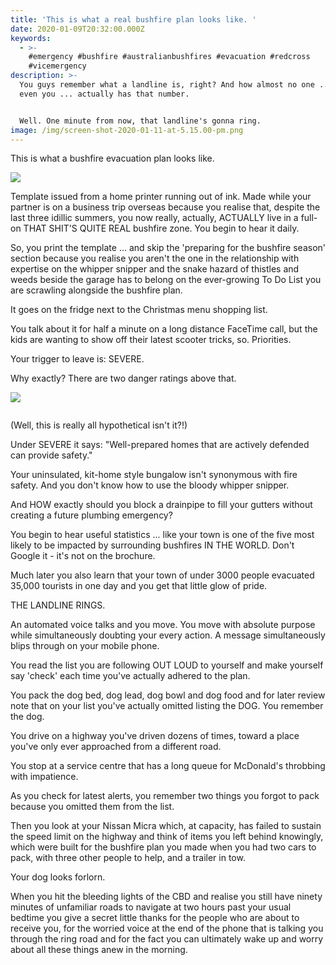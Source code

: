 ```yaml
---
title: 'This is what a real bushfire plan looks like. '
date: 2020-01-09T20:32:00.000Z
keywords:
  - >-
    #emergency #bushfire #australianbushfires #evacuation #redcross
    #vicemergency
description: >-
  You guys remember what a landline is, right? And how almost no one ... not
  even you ... actually has that number. 


  Well. One minute from now, that landline's gonna ring. 
image: /img/screen-shot-2020-01-11-at-5.15.00-pm.png
---
```

This is what a bushfire evacuation plan looks like.  

![](/img/signal-attachment-2020-01-11-171117.jpeg)

Template issued from a home printer running out of ink. Made while your partner is on a business trip overseas because you realise that, despite the last three idillic summers, you now really, actually, ACTUALLY live in a full-on THAT SHIT'S QUITE REAL bushfire zone. You begin to hear it daily.

So, you print the template ... and skip the 'preparing for the bushfire season' section because you realise you aren't the one in the relationship with expertise on the whipper snipper and the snake hazard of thistles and weeds beside the garage has to belong on the ever-growing To Do List you are scrawling alongside the bushfire plan. 

It goes on the fridge next to the Christmas menu shopping list. 

You talk about it for half a minute on a long distance FaceTime call, but the kids are wanting to show off their latest scooter tricks, so. Priorities. 

Your trigger to leave is: SEVERE.

Why exactly? There are two danger ratings above that. 

![](/img/signal-attachment-2020-01-11-171144.jpeg)

![]()

(Well, this is really all hypothetical isn't it?!)

Under SEVERE it says: "Well-prepared homes that are actively defended can provide safety." 

Your uninsulated, kit-home style bungalow isn't synonymous with fire safety. And you don't know how to use the bloody whipper snipper. 

And HOW exactly should you block a drainpipe to fill your gutters without creating a future plumbing emergency? 

You begin to hear useful statistics ... like your town is one of the five most likely to be impacted by surrounding bushfires IN THE WORLD. Don't Google it - it's not on the brochure. 

Much later you also learn that your town of under 3000 people evacuated 35,000 tourists in one day and you get that little glow of pride. 

THE LANDLINE RINGS.

An automated voice talks and you move. You move with absolute purpose while simultaneously doubting your every action. A message simultaneously blips through on your mobile phone. 

You read the list you are following OUT LOUD to yourself and make yourself say 'check' each time you've actually adhered to the plan.

You pack the dog bed, dog lead, dog bowl and dog food and for later review note that on your list you've actually omitted listing the DOG.  You remember the dog. 

You drive on a highway you've driven dozens of times, toward a place you've only ever approached from a different road. 

You stop at a service centre that has a long queue for McDonald's throbbing with impatience. 

As you check for latest alerts, you remember two things you forgot to pack because you omitted them from the list.

Then you look at your Nissan Micra which, at capacity, has failed to sustain the speed limit on the highway and think of items you left behind knowingly, which were built for the bushfire plan you made when you had two cars to pack, with three other people to help, and a trailer in tow. 

Your dog looks forlorn. 

When you hit the bleeding lights of the CBD and realise you still have ninety minutes of unfamiliar roads to navigate at two hours past your usual bedtime you give a secret little thanks for the people who are about to receive you, for the worried voice at the end of the phone that is talking you through the ring road and for the fact you can ultimately wake up and worry about all these things anew in the morning.
